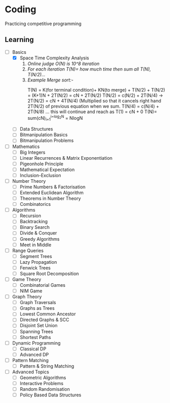 # Coding

Practicing competitive programming

## Learning

  - [ ] Basics
    - [x] Space Time Complexity Analysis
        1. *Online judge O(N) is 10^8 iteration*
        2. *For each iteration T(N)= how much time then sum all T(N), T(N/2)...*
        3. *Example Merge sort:-*
            <p>  
                T(N) = K(for terminal condition)+ KN(to merge) + T(N/2) + T(N/2) = (K+1)N + 2T(N/2) = cN + 2T(N/2)
                T(N/2) = c(N/2) + 2T(N/4) -> 2T(N/2) = cN + 4T(N/4) (Multiplied so that it cancels right hand 2T(N/2) of previous equation when we sum.
                T(N/4) = c(N/4) + 2T(N/8)
                ... this will continue and reach as T(1) = cN + 0
                T(N)= sum(cN)<sub>i=1</sub><sup>i=log<sub>2</sub>N</sup> = NlogN
            </p>           
    - [ ] Data Structures
    - [ ] Bitmanipulation Basics
    - [ ] Bitmanipulation Problems
  - [ ] Mathematics
    - [ ] Big Integers
    - [ ] Linear Recurrences & Matrix Exponentiation
    - [ ] Pigeonhole Principle
    - [ ] Mathematical Expectation
    - [ ] Inclusion-Exclusion
  - [ ] Number Theory
    - [ ] Prime Numbers & Factorisation 
    - [ ] Extended Euclidean Algorithm
    - [ ] Theorems in Number Theory
    - [ ] Combinatorics
  - [ ] Algorithms
    - [ ] Recursion
    - [ ] Backtracking
    - [ ] Binary Search
    - [ ] Divide & Conquer
    - [ ] Greedy Algorithms
    - [ ] Meet in Middle
  - [ ] Range Queries
    - [ ] Segment Trees
    - [ ] Lazy Propagation
    - [ ] Fenwick Trees
    - [ ] Square Root Decomposition
  - [ ] Game Theory
    - [ ] Combinatorial Games
    - [ ] NIM Game
  - [ ] Graph Theory
    - [ ] Graph Traversals
    - [ ] Graphs as Trees
    - [ ] Lowest Common Ancestor
    - [ ] Directed Graphs & SCC
    - [ ] Disjoint Set Union
    - [ ] Spanning Trees
    - [ ] Shortest Paths
  - [ ] Dynamic Programming
    - [ ] Classical DP
    - [ ] Advanced DP
  - [ ] Pattern Matching
    - [ ] Pattern & String Matching
  - [ ] Advanced Topics
    - [ ] Geometric Algorithms
    - [ ] Interactive Problems
    - [ ] Random Randomisation
    - [ ] Policy Based Data Structures